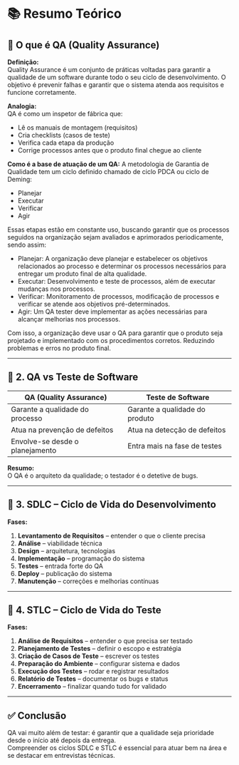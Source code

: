 # 📚 Resumo Teórico

## 🔹 O que é QA (Quality Assurance)

**Definição:**  
Quality Assurance é um conjunto de práticas voltadas para garantir a qualidade de um software durante todo o seu ciclo de desenvolvimento. O objetivo é prevenir falhas e garantir que o sistema atenda aos requisitos e funcione corretamente.

**Analogia:**  
QA é como um inspetor de fábrica que:
- Lê os manuais de montagem (requisitos)
- Cria checklists (casos de teste)
- Verifica cada etapa da produção
- Corrige processos antes que o produto final chegue ao cliente

**Como é a base de atuação de um QA:**
A metodologia de Garantia de Qualidade tem um ciclo definido chamado de ciclo PDCA ou ciclo de Deming:
- Planejar
- Executar
- Verificar
- Agir

Essas etapas estão em constante uso, buscando garantir que os processos seguidos na organização sejam avaliados e aprimorados periodicamente, sendo assim:
- Planejar: A organização deve planejar e estabelecer os objetivos relacionados ao processo e determinar os processos necessários para entregar um produto final de alta qualidade.
- Executar: Desenvolvimento e teste de processos, além de executar mudanças nos processos.
- Verificar: Monitoramento de processos, modificação de processos e verificar se atende aos objetivos pré-determinados.
- Agir: Um QA tester deve implementar as ações necessárias para alcançar melhorias nos processos.

Com isso, a organização deve usar o QA para garantir que o produto seja projetado e implementado com os procedimentos corretos. Reduzindo problemas e erros no produto final.

---

## 🔹 2. QA vs Teste de Software

| QA (Quality Assurance)           | Teste de Software               |
|----------------------------------|---------------------------------|
| Garante a qualidade do processo  | Garante a qualidade do produto  |
| Atua na prevenção de defeitos    | Atua na detecção de defeitos    |
| Envolve-se desde o planejamento  | Entra mais na fase de testes    |

**Resumo:**  
O QA é o arquiteto da qualidade; o testador é o detetive de bugs.

---

## 🔹 3. SDLC – Ciclo de Vida do Desenvolvimento

**Fases:**
1. **Levantamento de Requisitos** – entender o que o cliente precisa
2. **Análise** – viabilidade técnica
3. **Design** – arquitetura, tecnologias
4. **Implementação** – programação do sistema
5. **Testes** – entrada forte do QA
6. **Deploy** – publicação do sistema
7. **Manutenção** – correções e melhorias contínuas

---

## 🔹 4. STLC – Ciclo de Vida do Teste

**Fases:**
1. **Análise de Requisitos** – entender o que precisa ser testado
2. **Planejamento de Testes** – definir o escopo e estratégia
3. **Criação de Casos de Teste** – escrever os testes
4. **Preparação do Ambiente** – configurar sistema e dados
5. **Execução dos Testes** – rodar e registrar resultados
6. **Relatório de Testes** – documentar os bugs e status
7. **Encerramento** – finalizar quando tudo for validado

---

## ✅ Conclusão

QA vai muito além de testar: é garantir que a qualidade seja prioridade desde o início até depois da entrega.  
Compreender os ciclos SDLC e STLC é essencial para atuar bem na área e se destacar em entrevistas técnicas.